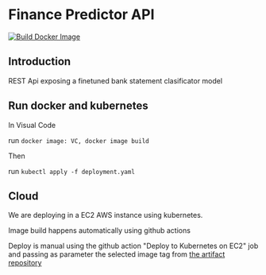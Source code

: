 # Finance Predictor API

[![Build Docker Image](https://github.com/datracka/finance-api/actions/workflows/build.yml/badge.svg)](https://github.com/datracka/finance-api/actions/workflows/build.yml)

## Introduction

REST Api exposing a finetuned bank statement clasificator model

## Run docker and kubernetes

In Visual Code

run `docker image: VC, docker image build`

Then

run `kubectl apply -f deployment.yaml`

## Cloud

We are deploying in a EC2 AWS instance using kubernetes. 

Image build happens automatically using github actions

Deploy is manual using the github action  "Deploy to Kubernetes on EC2" job and passing as parameter the selected image tag from [the artifact repository](https://hub.docker.com/repository/docker/datracka/api/general)